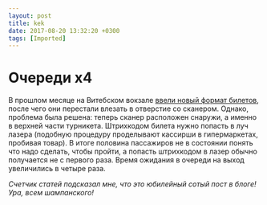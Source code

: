 ```yaml
---
layout: post
title: kek
date: 2017-08-20 13:32:20 +0300
tags: [Imported]
---
```

# Очереди х4

В прошлом месяце на Витебском вокзале [ввели новый формат билетов](https://blog.alexeyev.me/2015/02/butthurt/), после чего они перестали влезать в отверстие со сканером. Однако, проблема была решена: теперь сканер расположен снаружи, а именно в верхней части турникета. Штрихкодом билета нужно попасть в луч лазера (подобную процедуру проделывают кассирши в гипермаркетах, пробивая товар). В итоге половина пассажиров не в состоянии понять что надо сделать, чтобы пройти, а попасть штрихкодом в лазер обычно получается не с первого раза. Время ожидания в очереди на выход увеличились в четыре раза. 

_Счетчик статей подсказал мне, что это юбилейный сотый пост в блоге! Ура, всем шампанского!_